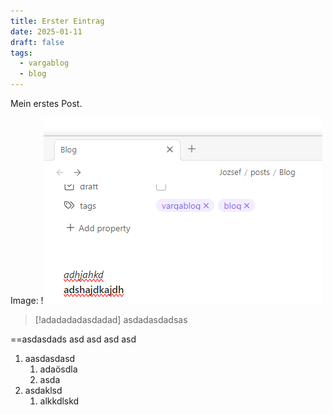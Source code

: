 ```yaml
---
title: Erster Eintrag
date: 2025-01-11
draft: false
tags:
  - vargablog
  - blog
---
```

Mein erstes Post. 

Image:
!![Image Description](/images/Pasted%20image%2020250111182206.png)

> [!adadadadasdadad]
> asdadasdadsas

==asdasdads asd asd asd asd

1. aasdasdasd
	1. adaösdla
	2. asda
2. asdaklsd
	1. alkkdlskd




